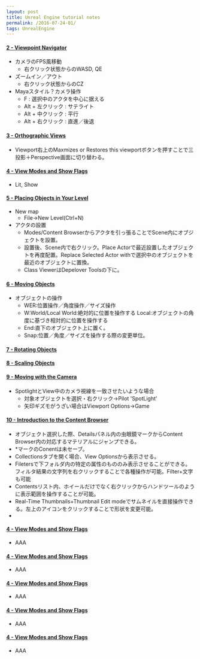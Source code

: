 ```yaml
---
layout: post
title: Unreal Engine tutorial notes
permalink: /2016-07-24-01/
tags: UnrealEngine
---
```


#### [2 - Viewpoint Navigator](https://www.youtube.com/watch?v=knI-XUbv2Wg)
+ カメラのFPS風移動
  - 右クリック状態からのWASD, QE
+ ズームイン／アウト
  - 右クリック状態からのCZ
+ Mayaスタイル？カメラ操作
  - F : 選択中のアクタを中心に据える
  - Alt + 左クリック : サテライト
  - Alt + 中クリック : 平行
  - Alt + 右クリック : 直進／後退

#### [3 - Orthographic Views](https://www.youtube.com/watch?v=7bIXDVEAhI0)
+ Viewport右上のMaxmizes or Restores this viewportボタンを押すことで三投影＋Perspective画面に切り替わる。

#### [4 - View Modes and Show Flags](https://www.youtube.com/watch?v=kFibDtlOXgQ)
+ Lit, Show

#### [5 - Placing Objects in Your Level](https://www.youtube.com/watch?v=yCiaulXn3KE)
+ New map
  - File->New Level(Ctrl+N)
+ アクタの設置
  - Modes/Content Browserからアクタを引っ張ることでScene内にオブジェクトを設置。
  - 設置後、Scene内で右クリック。Place Actorで最近設置したオブジェクトを再度配置。Replace Selected Actor withで選択中のオブジェクトを最近のオブジェクトに置換。
  - Class ViewerはDepelover Toolsの下に。

#### [6 - Moving Objects](https://www.youtube.com/watch?v=TfxeC_UX_Ko)
+ オブジェクトの操作
  - WER:位置操作／角度操作／サイズ操作
  - W:World/Local World:絶対的に位置を操作する Local:オブジェクトの角度に基づき相対的に位置を操作する
  - End:直下のオブジェクト上に置く。
  - Snap:位置／角度／サイズを操作する際の変更単位。

#### [7 - Rotating Objects](https://www.youtube.com/watch?v=KQ1zuL2PWtk)
#### [8 - Scaling Objects](https://www.youtube.com/watch?v=NBqR6vNrESM)

#### [9 - Moving with the Camera](https://www.youtube.com/watch?v=yNsKAntWiB0)
+ SpotlightとView中のカメラ視線を一致させたいような場合
  - 対象オブジェクトを選択・右クリック→Pilot 'SpotLight'
  - 矢印ギズモがうざい場合はViewport Options->Game

#### [10 - Introduction to the Content Browser](https://www.youtube.com/watch?v=kTyOLkCOcZY)
+ オブジェクト選択した際、Detailsパネル内の虫眼鏡マークからContent Browser内の対応するマテリアルにジャンプできる。
+ *マークのConentは未セーブ。
+ Collectionsタブを開く場合、View Optionsから表示させる。
+ Filetersで下フォルダ内の特定の属性のもののみ表示させることができる。フィルタ結果の文字列を右クリックすることで各種操作が可能。Filter+文字も可能
+ Contentsリスト内、ホイールだけでなく右クリックからハンドツールのように表示範囲を操作することが可能。
+ Real-Time Thumbnails+Thumbnail Edit modeでサムネイルを直接操作できる。左上のアイコンをクリックすることで形状を変更可能。
+ 
#### [4 - View Modes and Show Flags]()
+ AAA

#### [4 - View Modes and Show Flags]()
+ AAA

#### [4 - View Modes and Show Flags]()
+ AAA

#### [4 - View Modes and Show Flags]()
+ AAA

#### [4 - View Modes and Show Flags]()
+ AAA

